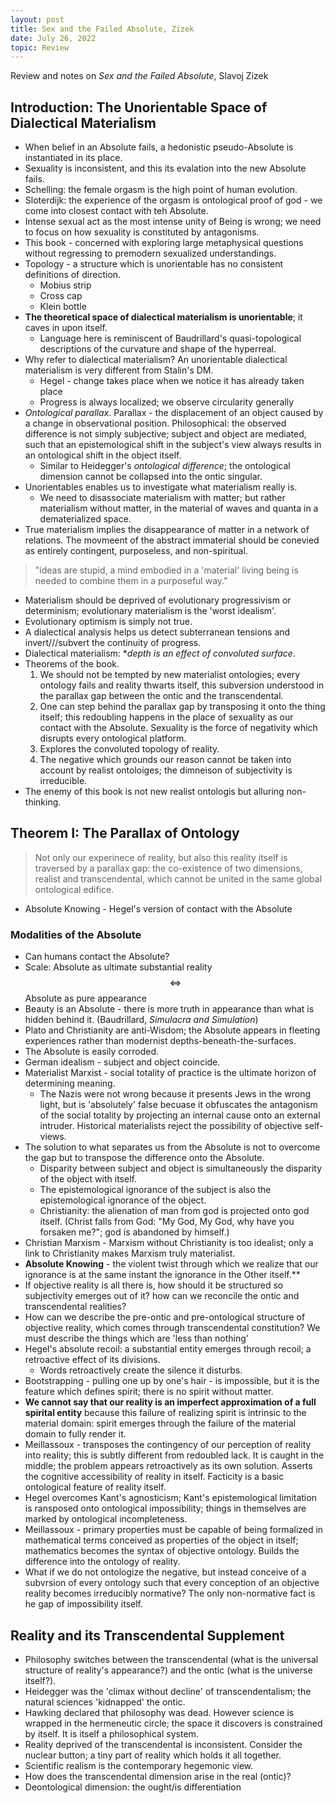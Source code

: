 ```yaml
---
layout: post
title: Sex and the Failed Absolute, Zizek
date: July 26, 2022
topic: Review
---
```


Review and notes on *Sex and the Failed Absolute*, Slavoj Zizek

## Introduction: The Unorientable Space of Dialectical Materialism
- When belief in an Absolute fails, a hedonistic pseudo-Absolute is instantiated in its place.
- Sexuality is inconsistent, and this its evalation into the new Absolute fails.
- Schelling: the female orgasm is the high point of human evolution.
- Sloterdijk: the experience of the orgasm is ontological proof of god - we come into closest contact with teh Absolute.
- Intense sexual act as the most intense unity of Being is wrong; we need to focus on how sexuality is constituted by antagonisms.
- This book - concerned with exploring large metaphysical questions without regressing to premodern sexualized understandings.
- Topology - a structure which is unorientable has no consistent definitions of direction.
  - Mobius strip
  - Cross cap
  - Klein bottle
- **The theoretical space of dialectical materialism is unorientable**; it caves in upon itself.
  - Language here is reminiscent of Baudrillard's quasi-topological descriptions of the curvature and shape of the hyperreal.
- Why refer to dialectical materialism? An unorientable dialectical materialism is very different from Stalin's DM.
  - Hegel - change takes place when we notice it has already taken place
  - Progress is always localized; we observe circularity generally
- *Ontological parallax*. Parallax - the displacement of an object caused by a change in observational position. Philosophical: the observed difference is not simply subjective; subject and object are mediated, such that an epistemological shift in the subject's view always results in an ontological shift in the object itself.
  - Similar to Heidegger's *ontological difference*; the ontological dimension cannot be collapsed into the ontic singular.
- Unorientables enables us to investigate what materialism really is.
  - We need to disassociate materialism with matter; but rather materialism without matter, in the material of waves and quanta in a dematerialized space.
- True materialism implies the disappearance of matter in a network of relations. The movmeent of the abstract immaterial should be conevied as entirely contingent, purposeless, and non-spiritual.

> "ideas are stupid, a mind embodied in a 'material' living being is needed to combine them in a purposeful way."

- Materialism should be deprived of evolutionary progressivism or determinism; evolutionary materialism is the 'worst idealism'.
- Evolutionary optimism is simply not true.
- A dialectical analysis helps us detect subterranean tensions and invert///subvert the continuity of progress.
- Dialectical materialism: **depth is an effect of convoluted surface*.
- Theorems of the book.
  1. We should not be tempted by new materialist ontologies; every ontology fails and reality thwarts itself, this subversion understood in the parallax gap between the ontic and the transcendental.
  2. One can step behind the parallax gap by transposing it onto the thing itself; this redoubling happens in the place of sexuality as our contact with the Absolute. Sexuality is the force of negativity which disrupts every ontological platform.
  3. Explores the convoluted topology of reality.
  4. The negative which grounds our reason cannot be taken into account by realist ontoloiges; the dimneison of subjectivity is irreducible.
- The enemy of this book is not new realist ontologis but alluring non-thinking.

## Theorem I: The Parallax of Ontology

> Not only our experinece of reality, but also this reality itself is traversed by a parallax gap: the co-existence of two dimensions, realist and transcendental, which cannot be united in the same global ontological edifice.

- Absolute Knowing - Hegel's version of contact with the Absolute

### Modalities of the Absolute
- Can humans contact the Absolute?
- Scale: Absolute as ultimate substantial reality $$\iff$$ Absolute as pure appearance
- Beauty is an Absolute - there is more truth in appearance than what is hidden behind it. (Baudrillard, *Simulacra and Simulation*)
- Plato and Christianity are anti-Wisdom; the Absolute appears in fleeting experiences rather than modernist depths-beneath-the-surfaces.
- The Absolute is easily corroded.
- German idealism - subject and object coincide. 
- Materialist Marxist - social totality of practice is the ultimate horizon of determining meaning.
  - The Nazis were not wrong because it presents Jews in the wrong light, but is 'absolutely' false becuase it obfuscates the antagonism of the social totality by projecting an internal cause onto an external intruder. Historical materialists reject the possibility of objective self-views.
- The solution to what separates us from the Absolute is not to overcome the gap but to transpose the difference onto the Absolute.
  - Disparity between subject and object is simultaneously the disparity of the object with itself.
  - The epistemological ignorance of the subject is also the epistemological ignorance of the object.
  - Christianity: the alienation of man from god is projected onto god itself. (Christ falls from God: "My God, My God, why have you forsaken me?"; god is abandoned by himself.)
- Christian Marxism - Marxism without Christianity is too idealist; only a link to Christianity makes Marxism truly materialist.
- **Absolute Knowing** - the violent twist through which we realize that our ignorance is at the same instant the ignorance in the Other itself.**
- If objective reality is all there is, how should it be structured so subjectivity emerges out of it? how can we reconcile the ontic and transcendental realities?
- How can we describe the pre-ontic and pre-ontological structure of objective reality, which comes through transcendental constitution? We must describe the things which are 'less than nothing'
- Hegel's absolute recoil: a substantial entity emerges through recoil; a retroactive effect of its divisions. 
  - Words retroactively create the silence it disturbs.
- Bootstrapping - pulling one up by one's hair - is impossible, but it is the feature which defines spirit; there is no spirit without matter.
- **We cannot say that our reality is an imperfect approximation of a full spirital entity** because this failure  of realizing spirit is intrinsic to the material domain: spirit emerges through the failure of the material domain to fully render it.
- Meillassoux - transposes the contingency of our perception of reality into reality; this is subtly different from redoubled lack. It is caught in the middle; the problem appears retroactively as its own solution. Asserts the cognitive accessibility of reality in itself. Facticity is a basic ontological feature of reality itself.
- Hegel overcomes Kant's agnosticism; Kant's epistemological limitation is ransposed onto ontological impossibility; things in themselves are marked by ontological incompleteness.
- Meillassoux - primary properties must be capable of being formalized in mathematical terms conceived as properties of the object in itself; mathematics becomes the syntax of objective ontology. Builds the difference into the ontology of reality.
- What if we do not ontologize the negative, but instead conceive of a subvrsion of every ontology such that every conception of an objective reality becomes irreducibly normative? The only non-normative fact is he gap of impossibility itself.

## Reality and its Transcendental Supplement
- Philosophy switches between the transcendental (what is the universal structure of reality's appearance?) and the ontic (what is the universe itself?).
- Heidegger was the 'climax without decline' of transcendentalism; the natural sciences 'kidnapped' the ontic.
- Hawking declared that philosophy was dead. However science is wrapped in the hermeneutic circle; the space it discovers is constrained by itself. It is itself a philosophical system.
- Reality deprived of the transcendental is inconsistent. Consider the nuclear button; a tiny part of reality which holds it all together.
- Scientific realism is the contemporary hegemonic view.
- How does the transcendental dimension arise in the real (ontic)?
- Deontological dimension: the ought/is differentiation














